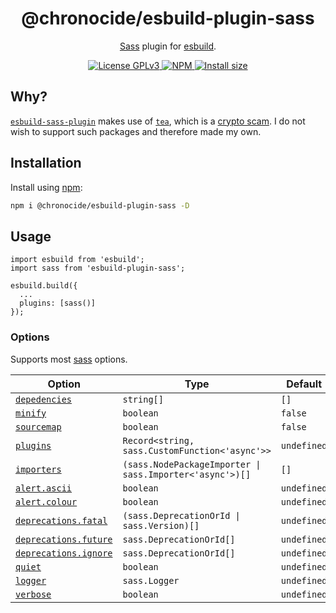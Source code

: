 <div align="center">
  <h1>@chronocide/esbuild-plugin-sass</h1>
  <p><a href="https://sass-lang.com/">Sass</a> plugin for <a href="https://esbuild.github.io/">esbuild</a>.</p>
</div>

<div align="center">
  <a href="/LICENSE">
    <img alt="License GPLv3" src="https://img.shields.io/badge/license-GPLv3-blue.svg" />
  </a>
  <a href="https://www.npmjs.com/package/@chronocide/esbuild-plugin-sass">
    <img alt="NPM" src="https://img.shields.io/npm/v/@chronocide/esbuild-plugin-sass?label=npm">
  </a>
  <a href="https://packagephobia.com/result?p=@chronocide/esbuild-plugin-sass">
    <img alt="Install size" src="https://packagephobia.com/badge?p=@chronocide/esbuild-plugin-sass">
  </a>
</div>

## Why?

[`esbuild-sass-plugin`](https://github.com/glromeo/esbuild-sass-plugin) makes use of [`tea`](https://github.com/glromeo/esbuild-sass-plugin/blob/main/tea.yaml), which is a [crypto scam](https://www.web3isgoinggreat.com/?collection=teaxyz). I do not wish to support such packages and therefore made my own.

## Installation

Install using [npm](npmjs.org):

```sh
npm i @chronocide/esbuild-plugin-sass -D
```

## Usage

```JS
import esbuild from 'esbuild';
import sass from 'esbuild-plugin-sass';

esbuild.build({
  ...
  plugins: [sass()]
});
```

### Options

Supports most [sass](https://sass-lang.com/documentation/js-api/interfaces/options/) options.

| Option | Type | Default
| - | - | - |
| [`depedencies`](https://sass-lang.com/documentation/js-api/interfaces/options/#loadPaths) | `string[]` | `[]` |
| [`minify`](https://sass-lang.com/documentation/js-api/interfaces/options/#style) | `boolean` | `false` |
| [`sourcemap`](https://sass-lang.com/documentation/js-api/interfaces/options/#sourceMap) | `boolean` | `false` |
| [`plugins`](https://sass-lang.com/documentation/js-api/interfaces/options/#functions) | `Record<string, sass.CustomFunction<'async'>>` | `undefined` |
| [`importers`](https://sass-lang.com/documentation/js-api/interfaces/options/#importers) | `(sass.NodePackageImporter \| sass.Importer<'async'>)[]` | `[]` |
| [`alert.ascii`](https://sass-lang.com/documentation/js-api/interfaces/options/#alertAscii) | `boolean` | `undefined` |
| [`alert.colour`](https://sass-lang.com/documentation/js-api/interfaces/options/#alertColor) | `boolean` | `undefined` |
| [`deprecations.fatal`](https://sass-lang.com/documentation/js-api/interfaces/options/#fatalDeprecations) | `(sass.DeprecationOrId \| sass.Version)[]` | `undefined` |
| [`deprecations.future`](https://sass-lang.com/documentation/js-api/interfaces/options/#futureDeprecations) | `sass.DeprecationOrId[]` | `undefined` |
| [`deprecations.ignore`](https://sass-lang.com/documentation/js-api/interfaces/options/#silenceDeprecations) | `sass.DeprecationOrId[]` | `undefined` |
| [`quiet`](https://sass-lang.com/documentation/js-api/interfaces/options/#quietDeps) | `boolean` | `undefined` |
| [`logger`](https://sass-lang.com/documentation/js-api/interfaces/options/#logger) | `sass.Logger` | `undefined` |
| [`verbose`](https://sass-lang.com/documentation/js-api/interfaces/options/#verbose) | `boolean` | `undefined` |
